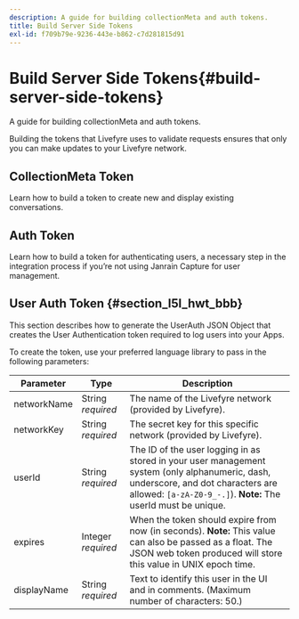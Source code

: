 ```yaml
---
description: A guide for building collectionMeta and auth tokens.
title: Build Server Side Tokens
exl-id: f709b79e-9236-443e-b862-c7d281815d91
---
```

# Build Server Side Tokens{#build-server-side-tokens}

A guide for building collectionMeta and auth tokens.

Building the tokens that Livefyre uses to validate requests ensures that only you can make updates to your Livefyre network.

## CollectionMeta Token

Learn how to build a token to create new and display existing conversations.

## Auth Token

Learn how to build a token for authenticating users, a necessary step in the integration process if you’re not using Janrain Capture for user management.

## User Auth Token {#section_l5l_hwt_bbb}

This section describes how to generate the UserAuth JSON Object that creates the User Authentication token required to log users into your Apps.

To create the token, use your preferred language library to pass in the following parameters:

|  Parameter | Type | Description |
|---|---|---|
|  networkName | String *required* | The name of the Livefyre network (provided by Livefyre). |
|  networkKey | String *required* | The secret key for this specific network (provided by Livefyre). |
|  userId | String *required* |The ID of the user logging in as stored in your user management system (only alphanumeric, dash, underscore, and dot characters are allowed: `[a-zA-Z0-9_-.]`). **Note:** The userId must be unique. |
|  expires | Integer *required*  |When the token should expire from now (in seconds). **Note:** This value can also be passed as a float. The JSON web token produced will store this value in UNIX epoch time. |
|  displayName | String *required* | Text to identify this user in the UI and in comments. (Maximum number of characters: 50.) |
